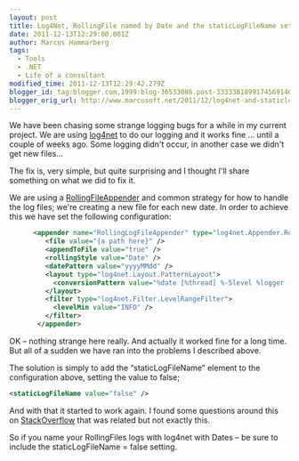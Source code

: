```yaml
---
layout: post
title: Log4Net, RollingFile named by Date and the staticLogFileName setting
date: 2011-12-13T12:29:00.001Z
author: Marcus Hammarberg
tags:
  - Tools
  - .NET
  - Life of a consultant
modified_time: 2011-12-13T12:29:42.279Z
blogger_id: tag:blogger.com,1999:blog-36533086.post-3333381899174569140
blogger_orig_url: http://www.marcusoft.net/2011/12/log4net-and-staticlogfilename-element.html
---
```


We have been chasing some strange logging bugs for a while in my current project. We are using [log4net](http://logging.apache.org/log4net/) to do our logging and it works fine ... until a couple of weeks ago. Some logging didn't occur, in another case we didn't get new files...

The fix is, very simple, but quite surprising and I thought I'll share something on what we did to fix it.

We are using a [RollingFileAppender](http://logging.apache.org/log4net/release/sdk/log4net.Appender.RollingFileAppender.html) and common strategy for how to handle the log files; we're creating a new file for each new date. In order to achieve this we have set the following configuration:

```xml
      <appender name="RollingLogFileAppender" type="log4net.Appender.RollingFileAppender">
         <file value="{a path here}" />
         <appendToFile value="true" />
         <rollingStyle value="Date" />
         <datePattern value="yyyyMMdd" />
         <layout type="log4net.Layout.PatternLayout">
           <conversionPattern value="%date [%thread] %-5level %logger - %message%newline" />
         </layout>
         <filter type="log4net.Filter.LevelRangeFilter">
           <levelMin value="INFO" />
         </filter>
       </appender>
```

OK – nothing strange here really. And actually it worked fine for a long time. But all of a sudden we have ran into the problems I described above.

The solution is simply to add the “staticLogFileName” element to the configuration above, setting the value to false;

```xml
<staticLogFileName value="false" />
```

And with that it started to work again. I found some questions around this on [StackOverflow](http://stackoverflow.com/questions/533804/append-current-date-to-log-file-with-log4net) that was related but not exactly this.

So if you name your RollingFiles logs with log4net with Dates – be sure to include the staticLogFileName = false setting.